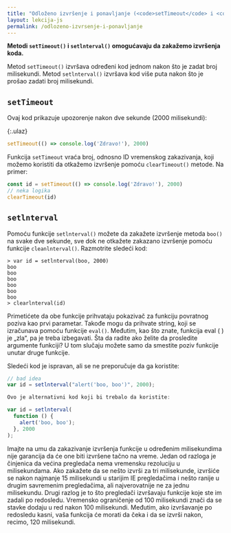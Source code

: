 ```yaml
---
title: "Odloženo izvršenje i ponavljanje (<code>setTimeout</code> i <code>setlnterval</code>)"
layout: lekcija-js
permalink: /odlozeno-izvrsenje-i-ponavljanje
---
```


**Metodi `setTimeout()` i `setlnterval()` omogućavaju da zakažemo izvršenja koda.** 

Metod `setTimeout()` izvršava određeni kod jednom nakon što je zadat broj milisekundi. Metod `setlnterval()` izvršava kod više puta nakon što je prošao zadati broj milisekundi. 

## `setTimeout`

Ovaj kod prikazuje upozorenje nakon dve sekunde (2000 milisekundi):

{:.ulaz}
```js
setTimeout(() => console.log('Zdravo!'), 2000)
```

Funkcija `setTimeout` vraća broj, odnosno ID vre­menskog zakazivanja, koji možemo koristiti da otkažemo izvršenje pomoću `clearTimeout()` metode. Na primer:

```js
const id = setTimeout(() => console.log('Zdravo!'), 2000)
// neka logika
clearTimeout(id)
```

## `setlnterval`

Pomoću funkcije `setlnterval()` možete da zakažete izvršenje metoda `boo()` na svake dve sekunde, sve dok ne otkažete zakazano izvršenje pomoću funkcije `cleanlnterval()`. Razmotrite sledeći kod:

```
> var id = setlnterval(boo, 2000)
boo
boo
boo
boo
boo
boo
> clearlnterval(id)
```

Primetićete da obe funkcije prihvataju pokazivač za funkciju povratnog poziva kao prvi parametar. Takođe mogu da prihvate string, koji se izračunava pomoću funkcije `eval()`. Međutim, kao što znate, funkcija eval ( ) je „zla“, pa je treba izbegavati. Šta da radite ako želite da prosledite argumente funkciji? U tom slučaju možete samo da smestite poziv funk­cije unutar druge funkcije.

Sledeći kod je ispravan, ali se ne preporučuje da ga koristite:

```js
// bad idea
var id = setlnterval("alert('boo, boo')", 2000);

Ovo je alternativni kod koji bi trebalo da koristite:

var id = setlnterval(
  function () {
    alert('boo, boo');
  }, 2000
);
```

Imajte na umu da zakazivanje izvršenja funkcije u određenim milisekundima nije garancija da će one biti izvršene tačno na vreme. Jedan od razloga je činjenica da većina pregledača nema vremensku rezoluciju u milisekundama. Ako zakažete da se nešto izvrši za tri milisekunde, izvršiće se nakon najmanje 15 milisekundi u starijim IE pregledačima i nešto ranije u drugim savremenim pregledačima, ali najverovatnije ne za jednu milisekundu. Drugi razlog je to što pregledači izvršavaju funkcije koje ste im zadali po redosledu. Vremensko ograničenje od 100 milisekundi znači da se stavke dodaju u red nakon 100 milisekundi. Međutim, ako izvršavanje po redosledu kasni, vaša funkcija će morati da čeka i da se izvrši nakon, recimo, 120 milisekundi.
